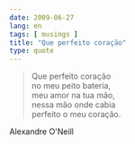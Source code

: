 ```yaml
---
date: 2009-06-27
lang: en
tags: [ musings ]
title: "Que perfeito coração"
type: quote
---
```


> Que perfeito coração\
> no meu peito bateria,\
> meu amor na tua mão,\
> nessa mão onde cabia\
> perfeito o meu coração.

Alexandre O'Neill

